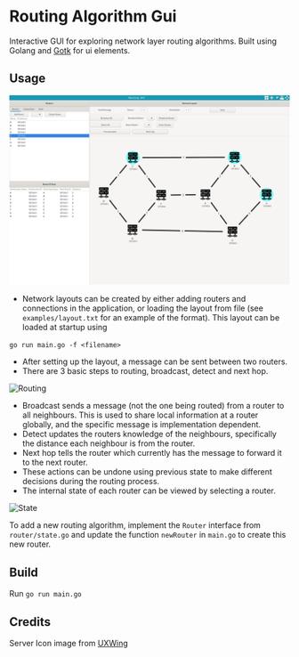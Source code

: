# Routing Algorithm Gui

Interactive GUI for exploring network layer routing algorithms.
Built using Golang and [Gotk][gotk] for ui elements.

## Usage

![Example](data/example.png)

- Network layouts can be created by either adding routers and connections in the application, or loading the layout from file (see `examples/layout.txt` for an example of the format). 
This layout can be loaded at startup using

``` go run main.go -f <filename> ```

- After setting up the layout, a message can be sent between two routers.
- There are 3 basic steps to routing, broadcast, detect and next hop.

![Routing](data/routing.png)

- Broadcast sends a message (not the one being routed) from a router to all neighbours. This is used to share local information at a router globally, and the specific message is implementation dependent.
- Detect updates the routers knowledge of the neighbours, specifically the distance each neighbour is from the router.
- Next hop tells the router which currently has the message to forward it to the next router.
- These actions can be undone using previous state to make different decisions during the routing process.
- The internal state of each router can be viewed by selecting a router.

![State](data/state.png)

To add a new routing algorithm, implement the `Router` interface from `router/state.go` and update the function `newRouter` in `main.go` to create this new router.
 
## Build 

Run `go run main.go`

## Credits

Server Icon image from [UXWing][uxwing]

[uxwing]: https://uxwing.com
[gotk]: https://github.com/gotk3/gotk3
